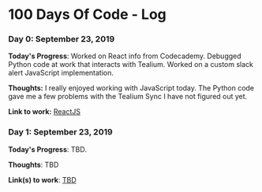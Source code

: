 # 100 Days Of Code - Log

### Day 0: September 23, 2019

**Today's Progress**: Worked on React info from Codecademy. Debugged Python code at work that interacts with Tealium. Worked on a custom slack alert JavaScript implementation.

**Thoughts:** I really enjoyed working with JavaScript today. The Python code gave me a few problems with the Tealium Sync I have not figured out yet.

**Link to work:** [ReactJS](https://www.codecademy.com)

### Day 1: September 23, 2019

**Today's Progress**: TBD.

**Thoughts**: TBD

**Link(s) to work**: [TBD](http://www.example.com)